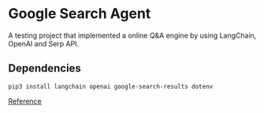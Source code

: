 # Google Search Agent
A testing project that implemented a online Q&A engine by using LangChain, OpenAI and Serp API.

## Dependencies
    pip3 install langchain openai google-search-results dotenv

[Reference](https://github.com/gkamradt/langchain-tutorials/blob/main/agents/Agents.ipynb)